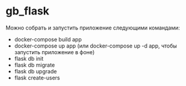 # gb_flask
Можно собрать и запустить приложение следующими командами:
- docker-compose build app
- docker-compose up app (или docker-compose up -d app, чтобы запустить приложение в
фоне)
- flask db init
- flask db migrate
- flask db upgrade
- flask create-users